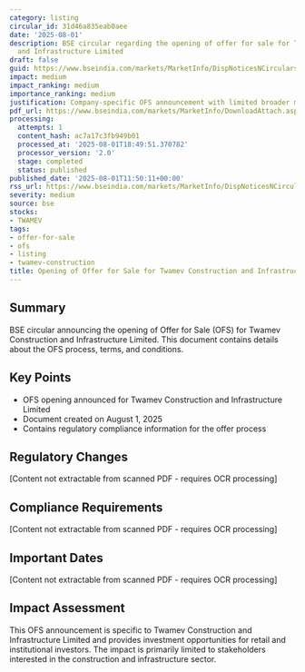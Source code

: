 ```yaml
---
category: listing
circular_id: 31d46a835eab0aee
date: '2025-08-01'
description: BSE circular regarding the opening of offer for sale for Twamev Construction
  and Infrastructure Limited
draft: false
guid: https://www.bseindia.com/markets/MarketInfo/DispNoticesNCirculars.aspx?Noticeid={FEE571D3-6147-47E1-8097-C98D04D6D907}&noticeno=20250801-31&dt=08/01/2025&icount=31&totcount=80&flag=0
impact: medium
impact_ranking: medium
importance_ranking: medium
justification: Company-specific OFS announcement with limited broader market impact
pdf_url: https://www.bseindia.com/markets/MarketInfo/DownloadAttach.aspx?id=20250801-31&attachedId=56e7cfdd-e3d0-4a06-921d-fa6d0fc32a89
processing:
  attempts: 1
  content_hash: ac7a17c3fb949b01
  processed_at: '2025-08-01T18:49:51.370782'
  processor_version: '2.0'
  stage: completed
  status: published
published_date: '2025-08-01T11:50:11+00:00'
rss_url: https://www.bseindia.com/markets/MarketInfo/DispNoticesNCirculars.aspx?Noticeid={FEE571D3-6147-47E1-8097-C98D04D6D907}&noticeno=20250801-31&dt=08/01/2025&icount=31&totcount=80&flag=0
severity: medium
source: bse
stocks:
- TWAMEV
tags:
- offer-for-sale
- ofs
- listing
- twamev-construction
title: Opening of Offer for Sale for Twamev Construction and Infrastructure Limited
---
```


## Summary

BSE circular announcing the opening of Offer for Sale (OFS) for Twamev Construction and Infrastructure Limited. This document contains details about the OFS process, terms, and conditions.

## Key Points

- OFS opening announced for Twamev Construction and Infrastructure Limited
- Document created on August 1, 2025
- Contains regulatory compliance information for the offer process

## Regulatory Changes

[Content not extractable from scanned PDF - requires OCR processing]

## Compliance Requirements

[Content not extractable from scanned PDF - requires OCR processing]

## Important Dates

[Content not extractable from scanned PDF - requires OCR processing]

## Impact Assessment

This OFS announcement is specific to Twamev Construction and Infrastructure Limited and provides investment opportunities for retail and institutional investors. The impact is primarily limited to stakeholders interested in the construction and infrastructure sector.